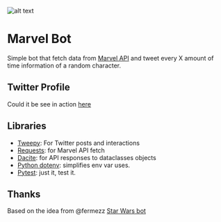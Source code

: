 ![alt text](https://github.com/darkaico/marvel-bot/workflows/CI/badge.svg)

# Marvel Bot

Simple bot that fetch data from [Marvel API](https://developer.marvel.com/docs#!/public)
and tweet every X amount of time information of a random character.

## Twitter Profile

Could it be see in action [here](https://twitter.com/marvelibot)

## Libraries

- [Tweepy](https://www.tweepy.org/): For Twitter posts and interactions
- [Requests](https://requests.readthedocs.io/en/master/): for Marvel API fetch
- [Dacite](https://github.com/konradhalas/dacite): for API responses to dataclasses objects
- [Python dotenv](https://github.com/theskumar/python-dotenv): simplifies env var uses.
- [Pytest](https://docs.pytest.org/en/latest/): just it, test it.

## Thanks

Based on the idea from @fermezz [Star Wars bot](https://github.com/fermezz/starwars-bot)
